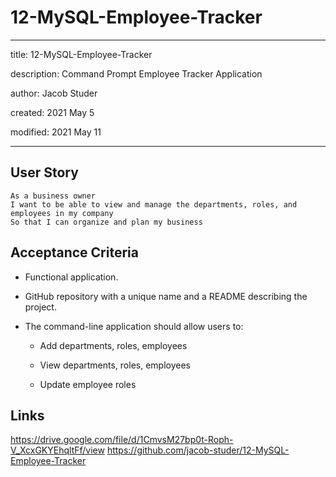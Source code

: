 # 12-MySQL-Employee-Tracker

---

title: 12-MySQL-Employee-Tracker

description: Command Prompt Employee Tracker Application

author: Jacob Studer

created:  2021 May 5

modified: 2021 May 11

---

## User Story

```
As a business owner
I want to be able to view and manage the departments, roles, and employees in my company
So that I can organize and plan my business
```

## Acceptance Criteria

* Functional application.

* GitHub repository with a unique name and a README describing the project.

* The command-line application should allow users to:

  * Add departments, roles, employees

  * View departments, roles, employees

  * Update employee roles

## Links
https://drive.google.com/file/d/1CmvsM27bp0t-Roph-V_XcxGKYEhqltFf/view
https://github.com/jacob-studer/12-MySQL-Employee-Tracker